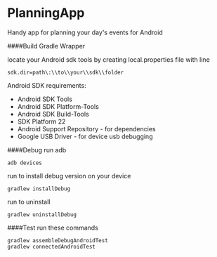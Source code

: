 PlanningApp
===========
Handy app for planning your day's events for Android

####Build
Gradle Wrapper

locate your Android sdk tools by creating local.properties file with line 
```
sdk.dir=path\:\\to\\your\\sdk\\folder
```
Android SDK requirements:

- Android SDK Tools
- Android SDK Platform-Tools
- Android SDK Build-Tools
- SDK Platform 22
- Android Support Repository - for dependencies
- Google USB Driver - for device usb debugging

####Debug
run adb
```
adb devices
```

run to install debug version on your device
```
gradlew installDebug
```
run to uninstall
```
gradlew uninstallDebug
```
####Test
run these commands  
```
gradlew assembleDebugAndroidTest
gradlew connectedAndroidTest
```
